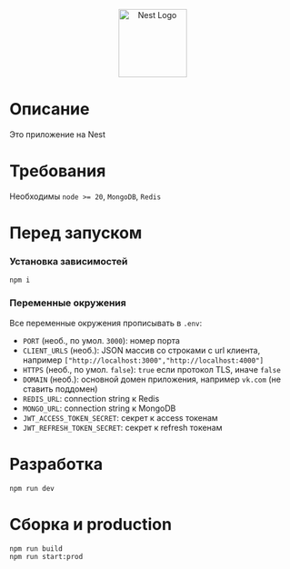 <p align="center">
  <a href="http://nestjs.com/" target="blank"><img src="https://nestjs.com/img/logo-small.svg" width="120" alt="Nest Logo" /></a>
</p>

# Описание
Это приложение на Nest

# Требования

Необходимы `node >= 20`, `MongoDB`, `Redis`

# Перед запуском

### Установка зависимостей
```shell
npm i
```

### Переменные окружения
Все переменные окружения прописывать в `.env`:
- `PORT` (необ., по умол. `3000`): номер порта
- `CLIENT_URLS` (необ.): JSON массив со строками с url клиента, например `["http://localhost:3000","http://localhost:4000"]`
- `HTTPS` (необ., по умол. `false`): `true` если протокол TLS, иначе `false`
- `DOMAIN` (необ.): основной домен приложения, например `vk.com` (не ставить поддомен)
- `REDIS_URL`: connection string к Redis
- `MONGO_URL`: connection string к MongoDB
- `JWT_ACCESS_TOKEN_SECRET`: секрет к access токенам 
- `JWT_REFRESH_TOKEN_SECRET`: секрет к refresh токенам

# Разработка

```shell
npm run dev
```

# Сборка и production

```shell
npm run build
npm run start:prod
```
